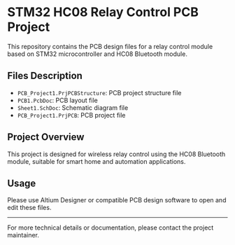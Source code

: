 # STM32 HC08 Relay Control PCB Project

This repository contains the PCB design files for a relay control module based on STM32 microcontroller and HC08 Bluetooth module.

## Files Description

- `PCB_Project1.PrjPCBStructure`: PCB project structure file
- `PCB1.PcbDoc`: PCB layout file
- `Sheet1.SchDoc`: Schematic diagram file
- `PCB_Project1.PrjPCB`: PCB project file

## Project Overview

This project is designed for wireless relay control using the HC08 Bluetooth module, suitable for smart home and automation applications.

## Usage

Please use Altium Designer or compatible PCB design software to open and edit these files.

---

For more technical details or documentation, please contact the project maintainer.
